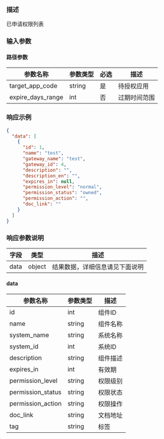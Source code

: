 ### 描述

已申请权限列表


### 输入参数

#### 路径参数

| 参数名称            | 参数类型    | 必选    | 描述       |
|-------------------|-----------|-------|----------|
| target_app_code   | string    | 是     | 待授权应用    |
| expire_days_range | int       | 否     | 过期时间范围   |

### 响应示例

```json
{
  "data": [
    {
      "id": 1,
      "name": "test",
      "gateway_name": "test",
      "gateway_id": 4,
      "description": "",
      "description_en": "",
      "expires_in": null,
      "permission_level": "normal",
      "permission_status": "owned",
      "permission_action": "",
      "doc_link": ""
    }
  ]
}

```


### 响应参数说明

| 字段    | 类型     | 描述                               |
| ------- |--------| ---------------------------------- |
| data    | object | 结果数据，详细信息请见下面说明     |

#### data

| 参数名称              | 参数类型   | 描述   |
|-------------------|--------|------|
| id                | int    | 组件ID |
| name              | string | 组件名称 |
| system_name       | string | 系统名称 |
| system_id         | int    | 系统ID |
| description       | string | 组件描述 |
| expires_in        | int    | 有效期  |
| permission_level  | string | 权限级别 |
| permission_status | string | 权限状态 |
| permission_action | string | 权限操作 |
| doc_link          | string | 文档地址 |
| tag               | string | 标签   |
